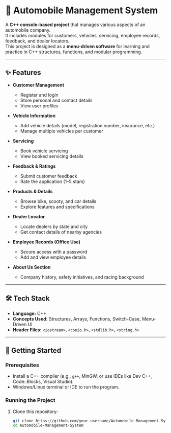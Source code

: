 # 🚗 Automobile Management System

A **C++ console-based project** that manages various aspects of an automobile company.  
It includes modules for customers, vehicles, servicing, employee records, feedback, and dealer locators.  
This project is designed as a **menu-driven software** for learning and practice in C++ structures, functions, and modular programming.

---

## ✨ Features
- **Customer Management**
  - Register and login
  - Store personal and contact details
  - View user profiles

- **Vehicle Information**
  - Add vehicle details (model, registration number, insurance, etc.)
  - Manage multiple vehicles per customer

- **Servicing**
  - Book vehicle servicing
  - View booked servicing details

- **Feedback & Ratings**
  - Submit customer feedback
  - Rate the application (1–5 stars)

- **Products & Details**
  - Browse bike, scooty, and car details
  - Explore features and specifications

- **Dealer Locator**
  - Locate dealers by state and city
  - Get contact details of nearby agencies

- **Employee Records (Office Use)**
  - Secure access with a password
  - Add and view employee details

- **About Us Section**
  - Company history, safety initiatives, and racing background

---

## 🛠️ Tech Stack
- **Language:** C++  
- **Concepts Used:** Structures, Arrays, Functions, Switch-Case, Menu-Driven UI  
- **Header Files:** `<iostream>`, `<conio.h>`, `<stdlib.h>`, `<string.h>`  

---

## 🚀 Getting Started

### Prerequisites
- Install a C++ compiler (e.g., `g++`, MinGW, or use IDEs like Dev C++, Code::Blocks, Visual Studio).
- Windows/Linux terminal or IDE to run the program.

### Running the Project
1. Clone this repository:
   ```bash
   git clone https://github.com/your-username/Automobile-Management-System.git
   cd Automobile-Management-System
